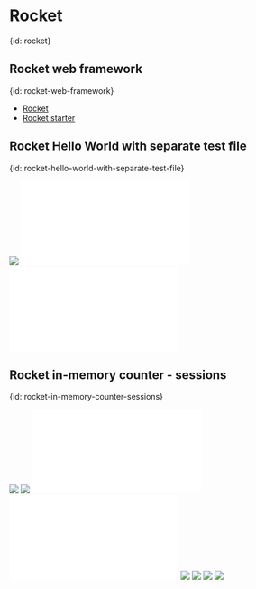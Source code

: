 # Rocket
{id: rocket}

## Rocket web framework
{id: rocket-web-framework}

* [Rocket](https://rocket.rs/)
* [Rocket starter](https://crates.io/crates/rocket-starter)

## Rocket Hello World with separate test file
{id: rocket-hello-world-with-separate-test-file}

![](examples/rocket/hello-world-external-test-file/Cargo.toml)
![](examples/rocket/hello-world-external-test-file/src/main.rs)
![](examples/rocket/hello-world-external-test-file/src/tests.rs)


## Rocket in-memory counter - sessions
{id: rocket-in-memory-counter-sessions}


![](examples/rocket/in-memory-counter-with-session/Cargo.toml)
![](examples/rocket/in-memory-counter-with-session/Rocket.toml)
![](examples/rocket/in-memory-counter-with-session/src/main.rs)
![](examples/rocket/in-memory-counter-with-session/src/tests.rs)
![](examples/rocket/in-memory-counter-with-session/templates/404.html.tera)
![](examples/rocket/in-memory-counter-with-session/templates/incl/footer.html.tera)
![](examples/rocket/in-memory-counter-with-session/templates/incl/header.html.tera)
![](examples/rocket/in-memory-counter-with-session/templates/index.html.tera)


